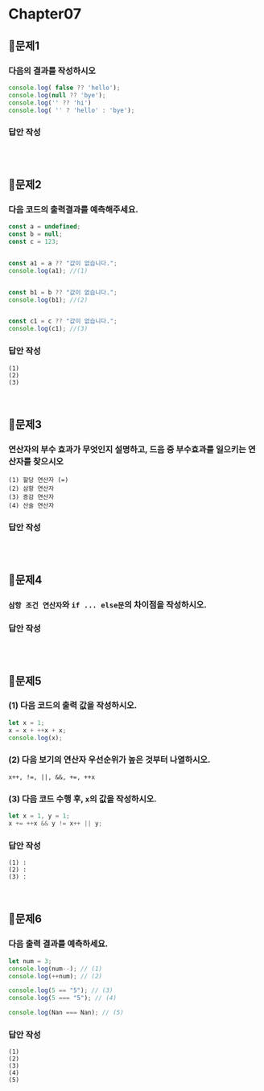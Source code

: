 # Chapter07
## 📌문제1
### 다음의 결과를 작성하시오
```js
console.log( false ?? 'hello');
console.log(null ?? 'bye');
console.log('' ?? 'hi')
console.log( '' ? 'hello' : 'bye');
```
### 답안 작성
```
```
<br>

## 📌문제2
### 다음 코드의 출력결과를 예측해주세요.
```js
const a = undefined;
const b = null;
const c = 123;


const a1 = a ?? "값이 없습니다.";
console.log(a1); //(1)


const b1 = b ?? "값이 없습니다.";
console.log(b1); //(2)


const c1 = c ?? "값이 없습니다.";
console.log(c1); //(3)	
```
### 답안 작성
```
(1)
(2)
(3)
```

<br>


## 📌문제3
### 연산자의 부수 효과가 무엇인지 설명하고, 드음 중 부수효과를 일으키는 연산자를 찾으시오
```
(1) 할당 연산자 (=)
(2) 삼항 연산자
(3) 증감 연산자
(4) 산술 연산자
```
### 답안 작성
```
```

<br>

## 📌문제4
### `삼항 조건 연산자`와 `if ... else문`의 차이점을 작성하시오.
### 답안 작성
```
```

<br>

## 📌문제5
### (1) 다음 코드의 출력 값을 작성하시오.
```js
let x = 1;
x = x + ++x + x;
console.log(x);
```
### (2) 다음 보기의 연산자 우선순위가 높은 것부터 나열하시오.
```
x++, !=, ||, &&, +=, ++x
```
### (3) 다음 코드 수행 후, `x`의 값을 작성하시오.
```js
let x = 1, y = 1;
x += ++x && y != x++ || y;
```
### 답안 작성
```
(1) :
(2) :
(3) :
```

<br>

## 📌문제6
### 다음 출력 결과를 예측하세요.
```js
let num = 3;
console.log(num--); // (1)
console.log(++num); // (2)

console.log(5 == "5"); // (3)
console.log(5 === "5"); // (4)

console.log(Nan === Nan); // (5)
```

### 답안 작성
```
(1) 
(2) 
(3) 
(4) 
(5) 
```

<br>
